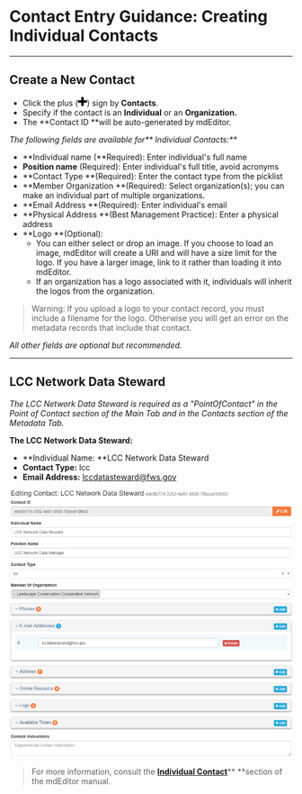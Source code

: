# Contact Entry Guidance: Creating Individual Contacts

---

## Create a New Contact

* Click the plus \(![](/assets/symbol_plus_16.png)\) sign by **Contacts**.
* Specify if the contact is an **Individual** or an **Organization.**
* The **Contact ID **will be auto-generated by mdEditor.

_The following fields are available for** Individual Contacts:**_

* **Individual name \(**Required\): Enter individual's full name
* **Position name** \(Required\): Enter individual's full title, avoid acronyms
* **Contact Type **\(Required\): Enter the contact type from the picklist
* **Member Organization **\(Required\): Select organization\(s\); you can make an individual part of multiple organizations.
* **Email Address **\(Required\): Enter individual's email
* **Physical Address **\(Best Management Practice\): Enter a physical address
* **Logo **\(Optional\): 
  * You can either select or drop an image. If you choose to load an image, mdEditor will create a URI and will have a size limit for the logo. If you have a larger image, link to it rather than loading it into mdEditor. 
  * If an organization has a logo associated with it, individuals will inherit the logos from the organization. 

> Warning: If you upload a logo to your contact record, you must include a filename for the logo. Otherwise you will get an error on the metadata records that include that contact.

_All other fields are optional but recommended._

---

## LCC Network Data Steward

_The LCC Network Data Steward is required as a "PointOfContact" in the Point of Contact section of the Main Tab and in the Contacts section of the Metadata Tab._

**The LCC Network Data Steward:**

* **Individual Name: **LCC Network Data Steward
* **Contact Type:** lcc
* **Email Address:** lccdatasteward@fws.gov

![](/assets/individual_contact_window.png)

> For more information, consult the [**Individual Contact**](https://adiwg.gitbooks.io/mdeditor/content/contact/new/individual.html)** **section of the mdEditor manual.



